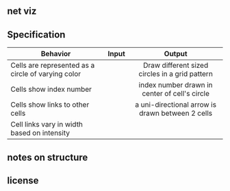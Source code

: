 ## net viz

## Specification
| Behavior |  Input   |  Output  |
|----------|:--------:|:--------:|
|Cells are represented as a circle of varying color||Draw different sized circles in a grid pattern|
|Cells show index number||index number drawn in center of cell's circle|
|Cells show links to other cells||a uni-directional arrow is drawn between 2 cells|
|Cell links vary in width based on intensity|||

## notes on structure

## license
